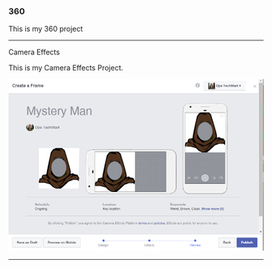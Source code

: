 ### 360

This is my 360 project

<script src="//360.vizor.io/scripts/embed.js" data-vizorurl="https://360.vizor.io/embed/v/axpwg" ></script>

***

Camera Effects

This is my Camera Effects Project.

![Mystery Man](https://github.com/angkhamobed/angkhamobed.github.io/blob/master/Mystery%20Man.PNG?raw=true "Optional Title")

***
